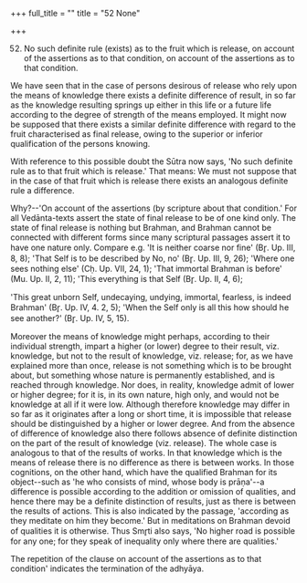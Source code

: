 +++
full_title = ""
title = "52 None"

+++


52. No such definite rule (exists) as to the fruit which is release, on account of the assertions as to that condition, on account of the assertions as to that condition.

We have seen that in the case of persons desirous of release who rely upon the means of knowledge there exists a definite difference of result, in so far as the knowledge resulting springs up either in this life or a future life according to the degree of strength of the means employed. It might now be supposed that there exists a similar definite difference with regard to the fruit characterised as final release, owing to the superior or inferior qualification of the persons knowing.

With reference to this possible doubt the Sūtra now says, 'No such definite rule as to that fruit which is release.' That means: We must not suppose that in the case of that fruit which is release there exists an analogous definite rule a difference.

Why?--'On account of the assertions (by scripture about that condition.' For all Vedānta-texts assert the state of final release to be of one kind only. The state of final release is nothing but Brahman, and Brahman cannot be connected with different forms since many scriptural passages assert it to have one nature only. Compare e.g. 'It is neither coarse nor fine' (Br̥. Up. III, 8, 8); 'That Self is to be described by No, no' (Br̥. Up. III, 9, 26); 'Where one sees nothing else' (Cḥ. Up. VII, 24, 1); 'That immortal Brahman is before' (Mu. Up. II, 2, 11); 'This everything is that Self (Br̥. Up. II, 4, 6);

'This great unborn Self, undecaying, undying, immortal, fearless, is indeed Brahman' (Br̥. Up. IV, 4. 2, 5); 'When the Self only is all this how should he see another?' (Br̥. Up. IV, 5, 15).

Moreover the means of knowledge might perhaps, according to their individual strength, impart a higher (or lower) degree to their result, viz. knowledge, but not to the result of knowledge, viz. release; for, as we have explained more than once, release is not something which is to be brought about, but something whose nature is permanently established, and is reached through knowledge. Nor does, in reality, knowledge admit of lower or higher degree; for it is, in its own nature, high only, and would not be knowledge at all if it were low. Although therefore knowledge may differ in so far as it originates after a long or short time, it is impossible that release should be distinguished by a higher or lower degree. And from the absence of difference of knowledge also there follows absence of definite distinction on the part of the result of knowledge (viz. release). The whole case is analogous to that of the results of works. In that knowledge which is the means of release there is no difference as there is between works. In those cognitions, on the other hand, which have the qualified Brahman for its object--such as 'he who consists of mind, whose body is prāṇa'--a difference is possible according to the addition or omission of qualities, and hence there may be a definite distinction of results, just as there is between the results of actions. This is also indicated by the passage, 'according as they meditate on him they become.' But in meditations on Brahman devoid of qualities it is otherwise. Thus Smr̥ti also says, 'No higher road is possible for any one; for they speak of inequality only where there are qualities.'

The repetition of the clause on account of the assertions as to that condition' indicates the termination of the adhyāya.

